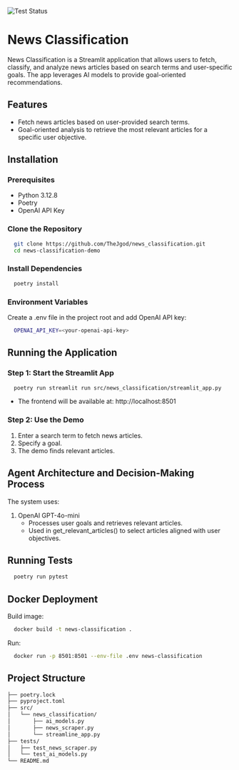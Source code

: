 ![Test Status](https://img.shields.io/github/workflow/status/TheJgod/news_classification/test?label=tests&style=flat-square)

# News Classification

News Classification is a Streamlit application that allows users to fetch, classify, and analyze news articles based on search terms and user-specific goals. The app leverages AI models to provide goal-oriented recommendations.


## Features

- Fetch news articles based on user-provided search terms.
- Goal-oriented analysis to retrieve the most relevant articles for a specific user objective.

## Installation

### Prerequisites

- Python 3.12.8
- Poetry
- OpenAI API Key

### Clone the Repository

```bash
  git clone https://github.com/TheJgod/news_classification.git
  cd news-classification-demo
```

### Install Dependencies

```bash
  poetry install
```

### Environment Variables

Create a .env file in the project root and add OpenAI API key:

```bash
  OPENAI_API_KEY=<your-openai-api-key>
```

## Running the Application

### Step 1: Start the Streamlit App

```bash
  poetry run streamlit run src/news_classification/streamlit_app.py
```

- The frontend will be available at: http://localhost:8501

### Step 2: Use the Demo

1. Enter a search term to fetch news articles.
2. Specify a goal.
3. The demo finds relevant articles.

## Agent Architecture and Decision-Making Process

The system uses:

1. OpenAI GPT-4o-mini
   - Processes user goals and retrieves relevant articles.
   - Used in get_relevant_articles() to select articles aligned with user objectives.

## Running Tests

```bash
  poetry run pytest
```

## Docker Deployment

Build image:

```bash
  docker build -t news-classification .
```

Run:

```bash
  docker run -p 8501:8501 --env-file .env news-classification
```


## Project Structure

```bash
├── poetry.lock
├── pyproject.toml
├── src/
│   └── news_classification/
│       ├── ai_models.py        
│       ├── news_scraper.py     
│       └── streamline_app.py 
├── tests/
│   ├── test_news_scraper.py
│   └── test_ai_models.py
└── README.md
```












